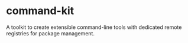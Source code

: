 # command-kit
A toolkit to create extensible command-line tools with dedicated remote registries for package management.
